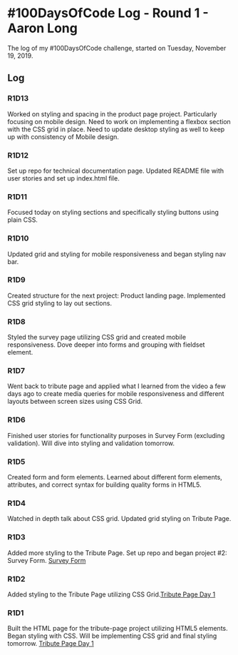 # #100DaysOfCode Log - Round 1 - Aaron Long

The log of my #100DaysOfCode challenge, started on Tuesday, November 19, 2019.

## Log

### R1D13

Worked on styling and spacing in the product page project. Particularly focusing on mobile design. Need to work on implementing a flexbox section with the CSS grid in place. Need to update desktop styling as well to keep up with consistency of Mobile design.

### R1D12

Set up repo for technical documentation page. Updated README file with user stories and set up index.html file.

### R1D11

Focused today on styling sections and specifically styling buttons using plain CSS.

### R1D10

Updated grid and styling for mobile responsiveness and began styling nav bar.

### R1D9

Created structure for the next project: Product landing page. Implemented CSS grid styling to lay out sections.

### R1D8

Styled the survey page utilizing CSS grid and created mobile responsiveness. Dove deeper into forms and grouping with fieldset element.

### R1D7

Went back to tribute page and applied what I learned from the video a few days ago to create media queries for mobile responsiveness and different layouts between screen sizes using CSS Grid.

### R1D6

Finished user stories for functionality purposes in Survey Form (excluding validation). Will dive into styling and validation tomorrow.

### R1D5

Created form and form elements. Learned about different form elements, attributes, and correct syntax for building quality forms in HTML5.

### R1D4

Watched in depth talk about CSS grid. Updated grid styling on Tribute Page.

### R1D3

Added more styling to the Tribute Page. Set up repo and began project #2: Survey Form. [Survey Form](https://www.aaronlng.dev/survey-form/)

### R1D2

 Added styling to the Tribute Page utilizing CSS Grid.[Tribute Page Day 1](https://www.aaronlng.dev/tribute-page/)

### R1D1

Built the HTML page for the tribute-page project utilizing HTML5 elements. Began styling with CSS. Will be implementing CSS grid and final styling tomorrow. [Tribute Page Day 1](https://www.aaronlng.dev/tribute-page/)
